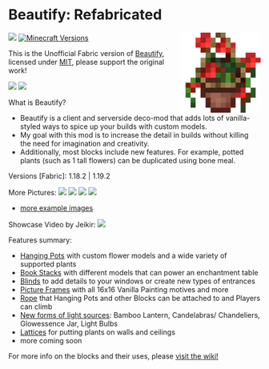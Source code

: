# Beautify: Refabricated

<img align="right" width="160" src="src/main/resources/icon.png">

[![](http://cf.way2muchnoise.eu/full_809311_downloads.svg)](https://www.curseforge.com/minecraft/mc-mods/beautify-refabricated)
[![Minecraft Versions](https://cf.way2muchnoise.eu/versions/809311.svg)](https://www.curseforge.com/minecraft/mc-mods/beautify-refabricated)

This is the Unofficial Fabric version of [Beautify](https://github.com/Pandarix/Beautify), licensed under [MIT](https://github.com/Pandarix/Beautify/blob/main/LICENSE), please support the original work!

![ ](https://i.imgur.com/tDSBihU.jpg.png)
![ ](https://i.imgur.com/aVn4B6m.gif)

What is Beautify?

- Beautify is a client and serverside deco-mod that adds lots of vanilla-styled ways to spice up your builds with custom models.
- My goal with this mod is to increase the detail in builds without killing the need for imagination and creativity.
- Additionally, most blocks include new features. For example, potted plants (such as 1 tall flowers) can be duplicated using bone meal.

Versions [Fabric]: 1.18.2 | 1.19.2

More Pictures:
![ ](https://i.imgur.com/7wHu3qe.png)
![ ](https://i.imgur.com/LGUotre.png)
![ ](https://i.imgur.com/M7AfS0o.png?1)
![ ](https://i.imgur.com/63BR9j4.png)
- [more example images](https://www.curseforge.com/minecraft/mc-mods/beautify-refabricated/screenshots)

Showcase Video by Jeikir:
[![](https://i.ytimg.com/vi/5uXGHUit038/maxresdefault.jpg)](https://www.youtube.com/watch?v=5uXGHUit038 "")

Features summary:
- <u>Hanging Pots</u> with custom flower models and a wide variety of supported plants
- <u>Book Stacks</u> with different models that can power an enchantment table
- <u>Blinds</u> to add details to your windows or create new types of entrances
- <u>Picture Frames</u> with all 16x16 Vanilla Painting motives and more
- <u>Rope</u> that Hanging Pots and other Blocks can be attached to and Players can climb
- <u>New forms of light sources</u>: Bamboo Lantern, Candelabras/ Chandeliers, Glowessence Jar, Light Bulbs
- <u>Lattices</u> for putting plants on walls and ceilings
- more coming soon

For more info on the blocks and their uses, please [visit the wiki!](https://github.com/Pandarix/Beautify/wiki)


